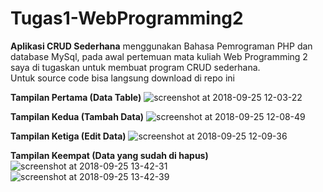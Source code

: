 # Tugas1-WebProgramming2
**Aplikasi CRUD Sederhana** menggunakan Bahasa Pemrograman PHP dan database MySql, pada awal pertemuan mata kuliah Web Programming 2 saya di tugaskan untuk membuat program CRUD sederhana. <br>
Untuk source code bisa langsung download di repo ini

**Tampilan Pertama (Data Table)**
![screenshot at 2018-09-25 12-03-22](https://user-images.githubusercontent.com/25566307/45993932-7d652c80-c0bb-11e8-848c-12bdb99b9bdd.png)

**Tampilan Kedua (Tambah Data)**
![screenshot at 2018-09-25 12-08-49](https://user-images.githubusercontent.com/25566307/45996948-37629580-c0c8-11e8-88a1-1f5c5c491338.png)

**Tampilan Ketiga (Edit Data)**
![screenshot at 2018-09-25 12-09-36](https://user-images.githubusercontent.com/25566307/45994010-e64ca480-c0bb-11e8-8b40-1dfe66ec6920.png)

**Tampilan Keempat (Data yang sudah di hapus)**
![screenshot at 2018-09-25 13-42-31](https://user-images.githubusercontent.com/25566307/45997183-f1f29800-c0c8-11e8-95eb-8dc1cb6d7f01.png)
![screenshot at 2018-09-25 13-42-39](https://user-images.githubusercontent.com/25566307/45997190-f4ed8880-c0c8-11e8-8771-179033638f58.png)
